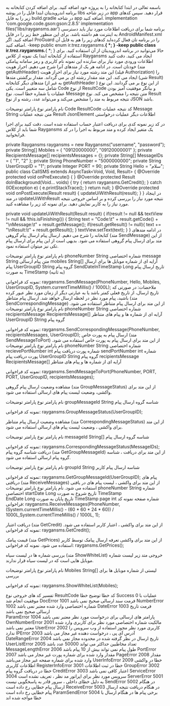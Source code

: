 باسمه تعالی
در ابتدا کتابخانه را به پروژه خود اضافه کنید. برای اضافه کردن کتابخانه به برنامه اندرویدیتان ابتدا فایل را در پوشه libs در زیر شاخه app قرار دهید. سپس کدهای زیر را به فایل build.gradle در شاخه app اضافه کنید.
implementation 'com.google.code.gson:gson:2.8.5'
implementation files('libs/raygansms.aar')
برنامه شما برای دریافت اطلاعات مورد نیاز باید دسترسی به اینترنت هم داشته باشد. برای این منظور خط زیر را در فایل AndroidManifest.xml  اضافه کنید. 
<uses-permission android:name="android.permission.INTERNET" /> 
اگر ProGuard  را در برنامه تان فعال کرده‌اید کدهای زیر را هم به فایل آن اضافه کنید.
-keep public enum ir.trez.raygansms.**{
    *;
}
-keep public class ir.trez.raygansms.**{
    *;
}
حالا می‌توانید در برنامه اندرویدیتان از آن استفاده کنید.
برای استفاده از کتابخانه ابتدا یک نمونه از کلاس Raygansms ایجاد می کنید. دقت کنید اطلاعات ورودی مورد نیاز برای سازنده این نمونه نام کاربری و رمز سامانه پیامکی خودتان است. در ادامه هر یک از متدهای آنرا شرح می دهیم.
احراز هویت (متد getAuthHeader)
این متد رشته مورد نیاز برای احراز هویت  (فیلد Authorization) را ایجاد می کند. این متد مقدار رشته ای بر می گرداند.
مقدار برگشتی متدها (شی Result)
متدهای دیگر کتابخانه (به غیر از getAuthHeader ) از این نوع بر می گردانند. این نوع شامل سه متغییر است. یکی Code از نوع ResultCode و بیانگر موفقیت آمیز بودن عملیات یا شماره خطا است. نوع Message متن نتیجه را مشخص می کند. نوع Result نتیجه مربوط به متد را مشخص می‌کند و می‌تواند عدد، رشته و از نوع JSON باشد.

نام پارامتر	نوع پارامتر	توضیحات
Code	ResultCode	کد نتیجه عملیات
Message	String	متن نتیجه عملیات
Result	JsonElement 	اطلاعات دیگر عملیات درخواستی

در کد زیر نمونه کدی برای دریافت اعتبار حساب استفاده شده است. دقت کنید برای اجرا شما باید از کلاس Raygansms یک متغیر ایجاد کرده و متد مربوط به اجرا را در کد فرابخوانید.

private Raygansms raygansms = new Raygansms("username", "password");
private String[] Mobiles = { "09120000000", "09120000001" };
private RecipientsMessage[] recipientsMessages = {};
private String[] MessageIDs = { "1", "2" };
private String PhoneNumber = "5000000000";
private String UserGroupID = "1";
private Integer PORT = 90;
private String Hello = "سلام";
public class CallSMS extends AsyncTask<Void, Void, Result> {
    @Override
    protected void onPreExecute() { }
    @Override
    protected Result doInBackground(Void... voids) {
        try {
            return raygansms.GetCredit();
        } catch (IOException e) {
            e.printStackTrace();
        }
        return null;
    }
    @Override
    protected void onPostExecute(Result result) {
        updateUiWithResult(result);
    }
}
در اینجاد در متد updateUiWithResult نتیجه مورد نیاز را بررسی کرده و بر اساس خروجی نتیجه مورد نیاز را به کاربر نمایش دهید. برای نمونه کد زیر را مشاهده کنید.

private void updateUiWithResult(Result result) {
    if(result != null && textView != null && !this.isFinishing()) {
        String text = "Code:\t" + result.getCode() + "\nMessage:\t" + result.getMessage();
        if(result.getResult() != null){
            text += "\nResult:\t" + result.getResult();
        }
        textView.setText(text);
    }
}
در ادامه متدهای کتابخانه را شرح می دهیم.
ارسال پیام
ارسال پیام گروهی (متد SendMessage)
از این متد برای ارسال پیام گروهی استفاده می شود. بدیهی است از این پیام برای ارسال پیام تکی نیز میتوان استفاده نمود.
 
نام پارامتر	نوع پارامتر	توضیحات
phoneNumber	String	شماره اختصاصی
message	String	متن پیام ارسالی
mobiles	String[]	آرایه ای از شماره موبایل ها برای ارسال پیام
UserGroupID	String	گروه پیام
SendDateInTimeStamp	Long	تاریخ ارسال پیام به صورت TimeStamp  (به ثانیه)

نمونه کد فراخوانی:
raygansms.SendMessage(PhoneNumber, Hello, Mobiles, UserGroupID, System.currentTimeMillis() / 1000L);
ملاحضات:
در صورتی که تاریخ ارسال، از تاریخ فعلی کمتر باشد یا به عبارتی دیگر از زمان مورد نظر عبور کرده باشید، پیام مورد نظر در لحظه ارسال خواهد شد.
ارسال پیام متناظر (متد SendCorrespondingMessage)
از این متد برای ارسال پیام متناظر استفاده می شود.
نام پارامتر	نوع پارامتر	توضیحات
phoneNumber	String	شماره اختصاصی
recipientsMessage	RecipientsMessage[]	آرایه ای از شماره ها و پیام های متناظر
UserGroupID	String	گروه پیام

نمونه کد فراخوانی:
raygansms.SendCorrespondingMessage(PhoneNumber, recipientsMessages, UserGroupID);
ارسال پیام به پورت خاص (متد SendMessageToPort)
از این متد برای ارسال پیام به پورت خاص استفاده می شود.
نام پارامتر	نوع پارامتر	توضیحات
phoneNumber	String	شماره اختصاصی
recievePortNumber	int	شماره پورت دریافت پیام 
sendPortNumber	int	شماره پورت دریافت پیام
UserGroupID	String	گروه پیام
recipientsMessage	RecipientsMessage[]	آرایه ای از شماره ها و پیام های متناظر

نمونه کد فراخوانی:
raygansms.SendMessageToPort(PhoneNumber, PORT, PORT, UserGroupID, recipientsMessages);

مشاهده وضعیت ارسال پیام گروهی (متد GroupMessageStatus)
از این متد برای واکشی، وضعیت لیست پیام های ارسالی استفاده می شود.

نام پارامتر	نوع پارامتر	توضیحات
groupMessageId	String	شناسه گروه ارسال پیام

نمونه کد فراخوانی:
raygansms.GroupMessageStatus(UserGroupID);

مشاهده وضعیت ارسال پیام متناظر (متد CorrespondingMessageStatus)
از این متد برای واکشی ، وضعیت لیست پیام های ارسالی استفاده می شود.

نام پارامتر	نوع پارامتر	توضیحات
messageId	String[]	شناسه گروه ارسال پیام

نمونه کد فراخوانی:
raygansms.CorrespondingMessageStatus(MessageIDs);
دریافت شناسه گروه پیام (متد GetGroupMessageId)
از این متد برای دریافت ، شناسه گروه پیام ارسالی استفاده می شود.

نام پارامتر	نوع پارامتر	توضیحات
groupId	String	شناسه ارسال پیام کاربر 

نمونه کد فراخوانی:
raygansms.GetGroupMessageId(UserGroupID);
پیام های دریافتی (متد ReceiveMessages)
از این متد برای واکشی ، لیست پیام های در یافتی استفاده می شود.
نام پارامتر	نوع پارامتر	توضیحات
phoneNumber	String	شماره اختصاصی 
startDate	Long	تاریخ شروع به صورت TimeStamp  
EndDate	Long	تاریخ پایان به صورت TimeStamp
page	int	شماره صفحه 
نمونه کد فراخوانی:
raygansms.ReceiveMessages(PhoneNumber, (System.currentTimeMillis() - (60 * 60 * 24 * 60)) / 1000L,System.currentTimeMillis() / 1000L, 1);

دریافت اعتبار (متد GetCredit)
از این متد برای واکشی ، اعتبار کاربر استفاده می شود.
نمونه کد فراخوانی:
raygansms.GetCredit();

قیمت پیامک (متد GetPrices)
از این متد برای واکشی تعرفه ارسال پیامک توسط کاربر استفاده می شود.
نمونه کد فراخوانی:
raygansms.GetPrices();

بررسی شماره ها در لیست سیاه (متد ShowWhiteList)
خروجی متد زیر لیست شماره موبایل هایی است که در لیست سیاه قرار ندارند.

نام پارامتر	نوع پارامتر	توضیحات
Mobiles	String[]	لیستی از شماره موبایل ها برای بررسی 

نمونه کد فراخوانی:
raygansms.ShowWhiteList(Mobiles);

تفسیر کد های خروجی 
نوع ResultCode	کد خطا	توضیح خطا
Success	0	عملیات با موفقیت انجام شد 
DocError	1001	فرمت سند ارسالی صحیح نمی باشد 
NumberError	1002	شماره اختصاصی وارد شده معتبر نمی باشد 
DateError	1003	فرمت تاریخ ارسالی صحیح نمی باشد  
ParamError	1004	پارامتر های ارسالی برای درخواست مورد نظر معتبر نمی باشد
OwnNumberError	2001	مالکیت شماره اختصاصی مورد نظر برای کاربری وارد شده معتبر نمی باشد
UserError	2002	کاربری مورد نظر مجوز استفاده از وب سرویس را ندارد
IPError	2003	آدرس آی پی ، درخواست دهنده غیر مجاز می باشد
DateRangeError	2004	تاریخ ارسال در نظر گرفته شده در محدوده مجاز نمی باشد
UserListError	2005	تعداد مخاطبین حداکثر می تواند 50000 عدد باشد
MessageLengthError	2006	طول پیام نمی تواند بیش از 10 پیام باشد 
PortError	2007	مقدار وارد شده برای شماره پورت غیر مجار می باشد 
PageError	2008	مقدار وارد شده برای شماره صفحه غیر مجاز می‌باشد
UserInfoError	2009	خطا در واکشی اطلاعات کاربری 
RegisterInfoError	3001	خطا در ثبت اطلاعات 
GroupError	3002	خطا در دریافت گروه پیام 
CreditError	3003	اعتبار کافی نمی باشد 
ServiceError	3004	سرویس مورد نظر برای اپراتور مد نظر ، تعریف نشده است 
ServerError	5001	به دلیل خطای داخلی ، سرور قادر به پاسخگویی نیست 
SendError	5002	در هنگام ارسال پیام خطایی رخ داده است 
ReceiveError	5003	در هنگام دریافت نتیجه ارسال پیام خطایی رخ داده است 
ParamSendError	5004	برخی پیام ها در هنگام ارسال با خطا مواجه شده اند 

